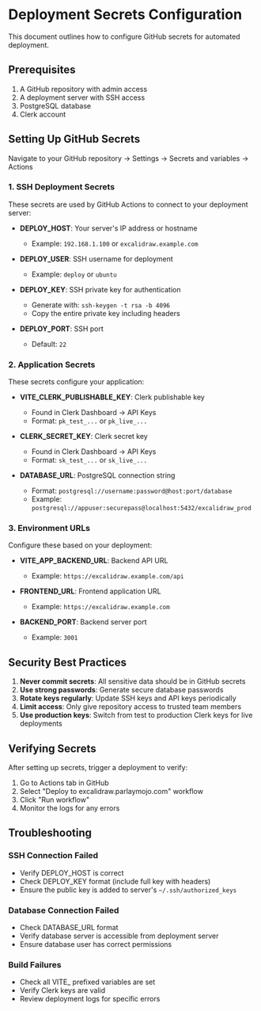 # Deployment Secrets Configuration

This document outlines how to configure GitHub secrets for automated deployment.

## Prerequisites

1. A GitHub repository with admin access
2. A deployment server with SSH access
3. PostgreSQL database
4. Clerk account

## Setting Up GitHub Secrets

Navigate to your GitHub repository → Settings → Secrets and variables → Actions

### 1. SSH Deployment Secrets

These secrets are used by GitHub Actions to connect to your deployment server:

- **DEPLOY_HOST**: Your server's IP address or hostname
  - Example: `192.168.1.100` or `excalidraw.example.com`
  
- **DEPLOY_USER**: SSH username for deployment
  - Example: `deploy` or `ubuntu`
  
- **DEPLOY_KEY**: SSH private key for authentication
  - Generate with: `ssh-keygen -t rsa -b 4096`
  - Copy the entire private key including headers
  
- **DEPLOY_PORT**: SSH port
  - Default: `22`

### 2. Application Secrets

These secrets configure your application:

- **VITE_CLERK_PUBLISHABLE_KEY**: Clerk publishable key
  - Found in Clerk Dashboard → API Keys
  - Format: `pk_test_...` or `pk_live_...`
  
- **CLERK_SECRET_KEY**: Clerk secret key
  - Found in Clerk Dashboard → API Keys
  - Format: `sk_test_...` or `sk_live_...`
  
- **DATABASE_URL**: PostgreSQL connection string
  - Format: `postgresql://username:password@host:port/database`
  - Example: `postgresql://appuser:securepass@localhost:5432/excalidraw_prod`

### 3. Environment URLs

Configure these based on your deployment:

- **VITE_APP_BACKEND_URL**: Backend API URL
  - Example: `https://excalidraw.example.com/api`
  
- **FRONTEND_URL**: Frontend application URL
  - Example: `https://excalidraw.example.com`
  
- **BACKEND_PORT**: Backend server port
  - Example: `3001`

## Security Best Practices

1. **Never commit secrets**: All sensitive data should be in GitHub secrets
2. **Use strong passwords**: Generate secure database passwords
3. **Rotate keys regularly**: Update SSH keys and API keys periodically
4. **Limit access**: Only give repository access to trusted team members
5. **Use production keys**: Switch from test to production Clerk keys for live deployments

## Verifying Secrets

After setting up secrets, trigger a deployment to verify:

1. Go to Actions tab in GitHub
2. Select "Deploy to excalidraw.parlaymojo.com" workflow
3. Click "Run workflow"
4. Monitor the logs for any errors

## Troubleshooting

### SSH Connection Failed
- Verify DEPLOY_HOST is correct
- Check DEPLOY_KEY format (include full key with headers)
- Ensure the public key is added to server's `~/.ssh/authorized_keys`

### Database Connection Failed
- Check DATABASE_URL format
- Verify database server is accessible from deployment server
- Ensure database user has correct permissions

### Build Failures
- Check all VITE_ prefixed variables are set
- Verify Clerk keys are valid
- Review deployment logs for specific errors